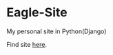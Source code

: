 # Eagle-Site
My personal site in Python(Django)

Find site [here](https://muremwa.pythonanywhere.com).
